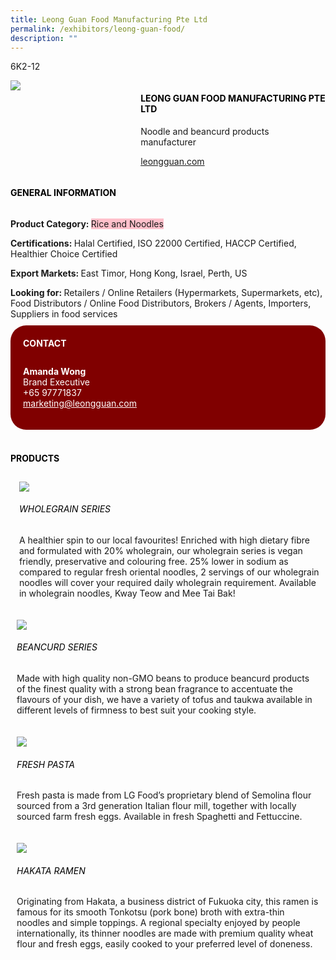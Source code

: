 ```yaml
---
title: Leong Guan Food Manufacturing Pte Ltd
permalink: /exhibitors/leong-guan-food/
description: ""
---
```

<head>
	<div class="flex-paragraph">
		<!--hi there! this is a comment and will provide you with instructional guides-->
		<!--insert booth number here!-->
		<p style="text-transform: uppercase">6k2-12</p></div>
			<div class="flex-container" style="display: flex; flex-wrap: wrap;">
				<!--insert DOWNLOAD link of company logo between the " marks!-->
			<div class="card sgds" style="flex: 1 1 40%; display: block;"><img src="https://drive.google.com/uc?id=1KiQodzzqYW5w_TsUlxTLnlc0uIuqWgVK&export=download"></div>
	<div class="card-sgds" style="flex: 1 1 58%; display: block; margin-left: 3px">
		<h4 style="text-transform: uppercase; color: black;"><!--insert the exhibitor's name between the <b> tags here--><b>Leong Guan Food Manufacturing Pte Ltd</b></h4><!--insert the exhibitor's description between the <p> tags here-->
		<p>Noodle and beancurd products manufacturer</p>
		<!--insert the exhibitor's website link, making sure there is "https:// www." present please. make sure the entire https link goes in between the " marks-->
		<p><a href="https://leongguan.com/" target="_blank"><!--insert the www website link here (no need for https)-->leongguan.com</a></p>
	</div>
</div>
</head>

<body>
	<h4 style="text-transform: uppercase; color: black;"><b>General Information</b></h4>
		<div class="flex-container" style="display: flex; flex-wrap: wrap;">
			<div class="card sgds" style="flex: 1 1 65%; display: block; align-self: stretch">
			<div class="flex-paragraph">
			<p><b>Product Category: </b><span style=" background-color: pink; border-radius: 10 px;"><!--insert the exhibitor's pdt cat between the <p> tags here-->Rice and Noodles</span></p> 
				<p><b>Certifications: </b><!--insert all the exhibitor's certifications between the </b> and </p> here--> Halal Certified, ISO 22000 Certified, HACCP Certified, Healthier Choice Certified</p>
			<p><b>Export Markets: </b><!--insert all the exhibitor's export markets between the </b> and </p> here-->East Timor, Hong Kong, Israel, Perth, US</p>
			<p style="margin-bottom: 10px;"><b>Looking for: </b><!--insert all the exhibitor's potential business partners between the </b> and </p> here-->Retailers / Online Retailers (Hypermarkets, Supermarkets, etc), Food Distributors / Online Food Distributors, Brokers / Agents, Importers, Suppliers in food services</p>
			</div>
		</div>
		<div class="card sgds" style="flex: 1 1 35%; padding: 10px; display: block; background-color: maroon; border-radius: 25px; align-self: center;">
		<h4 style="color: white; margin-top: 10px; margin-left: 10px;">CONTACT</h4>
		<div class="flex-paragraph">
			<!--replace with exhibitor's: -->
			<p style="padding: 10px; color: white;"><b><!-- POC name-->Amanda Wong</b><br><!-- designation-->Brand Executive<br><!--contact number-->+65 97771837<br><!-- for linking purposes, insert their email after "mailto:"...--><a href="mailto:marketing@leongguan.com" style="color: white;"><!--...and also include the display email before </a> here-->marketing@leongguan.com</a></p>
		</div>
			</div>
		</div>
	<br>
		<h4 style="text-transform: uppercase; color: black;"><b>products</b></h4>
<div style="display: flex; flex-wrap: wrap;">
  <div class="card sgds" style="flex: 1 1 47%; margin: 10px; display: block;"><!--insert the exhibitor's DOWNLOAD image for product between the " marks here-->
	<div class="flex-image" style="display: block;"><img src="https://drive.google.com/uc?id=1mdxEM5STpw8IJOAzdItHiVTIhykJQwfm&export=download"></div>
	<div class="flex-paragraph">
		<h6 style="text-transform: uppercase; color: black;"><!--insert product name before </h6> and product description after <p>-->Wholegrain Series</h6>
		<p>A healthier spin to our local favourites! Enriched with high dietary fibre and formulated with 20% wholegrain, our wholegrain series is vegan friendly, preservative and colouring free. 25% lower in sodium as compared to regular fresh oriental noodles, 2 servings of our wholegrain noodles will cover your required daily wholegrain requirement. Available in wholegrain noodles, Kway Teow and Mee Tai Bak!</p></div>
	</div>
		<div class="card sgds" style="flex: 1 1 47%; margin: 10px; display: block;">
		<div class="flex-image" style="display: block;"><img src="https://drive.google.com/uc?id=1OWt1fZTqqi18pcFKfHiMvJ69hVVfwZiw&export=download"></div>
	<div class="flex-paragraph">
		<h6 style="text-transform: uppercase; color: black;">  
Beancurd Series</h6>
		<p>Made with high quality non-GMO beans to produce beancurd products of the finest quality with a strong bean fragrance to accentuate the flavours of your dish, we have a variety of tofus and taukwa available in different levels of firmness to best suit your cooking style.</p></div>
	</div>
		<div class="card sgds" style="flex: 1 1 47%; margin: 10px; display: block;">
		<div class="flex-image" style="display: block;"><img src="https://drive.google.com/uc?id=1lY0iaSizP9zZjEzozV-M0K5ZWXOnrvMy&export=download"></div>
	<div class="flex-paragraph">
		<h6 style="text-transform: uppercase; color: black;">Fresh Pasta</h6>
		<p>Fresh pasta is made from LG Food’s proprietary blend of Semolina flour sourced from a 3rd generation Italian flour mill, together with locally sourced farm fresh eggs. Available in fresh Spaghetti and Fettuccine.</p></div>
		</div>
		<div class="card sgds" style="flex: 1 1 47%; margin: 10px; display: block;">
		<div class="flex-image" style="display: block;"><img src="https://drive.google.com/uc?id=1vjLMQB7VdtR4lSgOtmj2TGakgK4OSvmx&export=download"></div>
	<div class="flex-paragraph">
		<h6 style="text-transform: uppercase; color: black;">Hakata Ramen</h6>
		<p>Originating from Hakata, a business district of Fukuoka city, this ramen is famous for its smooth Tonkotsu (pork bone) broth with extra-thin noodles and simple toppings. A regional specialty enjoyed by people internationally, its thinner noodles are made with premium quality wheat flour and fresh eggs, easily cooked to your preferred level of doneness.</p></div>
	</div>
	</div>
</body>